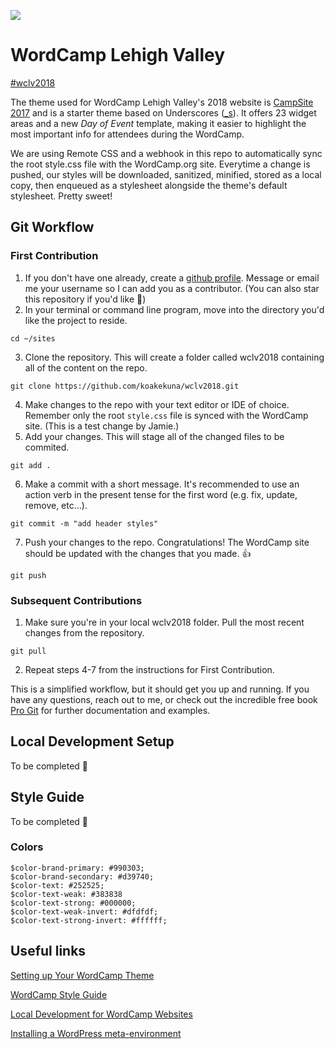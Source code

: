 [![](https://2018.lehighvalley.wordcamp.org/files/2018/04/WordCamp-GearLogo-300x300.png)](https://2018.lehighvalley.wordcamp.org/)

# WordCamp Lehigh Valley
[#wclv2018](https://2018.lehighvalley.wordcamp.org/)

The theme used for WordCamp Lehigh Valley's 2018 website is [CampSite 2017](https://make.wordpress.org/community/2017/05/08/the-new-wordcamp-base-theme-campsite-2017/) and is a starter theme based on Underscores ([_s](https://underscores.me/)). It offers 23 widget areas and a new *Day of Event* template, making it easier to highlight the most important info for attendees during the WordCamp.

We are using Remote CSS and a webhook in this repo to automatically sync the root style.css file with the WordCamp.org site. Everytime a change is pushed, our styles will be downloaded, sanitized, minified, stored as a local copy, then enqueued as a stylesheet alongside the theme's default stylesheet. Pretty sweet! 

## Git Workflow

### First Contribution
1. If you don't have one already, create a [github profile](https://github.com). Message or email me your username so I can add you as a contributor. (You can also star this repository if you'd like :star2:)
2. In your terminal or command line program, move into the directory you'd like the project to reside.
```
cd ~/sites
```
3. Clone the repository. This will create a folder called wclv2018 containing all of the content on the repo.
```
git clone https://github.com/koakekuna/wclv2018.git
```
4. Make changes to the repo with your text editor or IDE of choice. Remember only the root `style.css` file is synced with the WordCamp site. (This is a test change by Jamie.)
5. Add your changes. This will stage all of the changed files to be commited.
```
git add .
```
6. Make a commit with a short message. It's recommended to use an action verb in the present tense for the first word (e.g. fix, update, remove, etc...).
```
git commit -m "add header styles"
```
7. Push your changes to the repo. Congratulations! The WordCamp site should be updated with the changes that you made. :thumbsup:
```
git push
```

### Subsequent Contributions
1. Make sure you're in your local wclv2018 folder. Pull the most recent changes from the repository.
```
git pull
```
2. Repeat steps 4-7 from the instructions for First Contribution.

This is a simplified workflow, but it should get you up and running. If you have any questions, reach out to me, or check out the incredible free book [Pro Git](https://git-scm.com/book/en/v2) for further documentation and examples.

## Local Development Setup
To be completed :construction:

## Style Guide
To be completed :construction:

### Colors
```
$color-brand-primary: #990303;
$color-brand-secondary: #d39740;
$color-text: #252525;
$color-text-weak: #383838
$color-text-strong: #000000;
$color-text-weak-invert: #dfdfdf;
$color-text-strong-invert: #ffffff;
```

## Useful links

[Setting up Your WordCamp Theme](https://make.wordpress.org/community/handbook/wordcamp-organizer/first-steps/web-presence/setting-up-your-wordcamp-theme/)

[WordCamp Style Guide](https://github.com/lucijanblagonic/wordcamp-style-guide)

[Local Development for WordCamp Websites](https://ryelle.codes/2016/07/local-development-for-wordcamp-websites/)

[Installing a WordPress meta-environment](https://github.com/WordPress/meta-environment/blob/master/docs/install.md)
